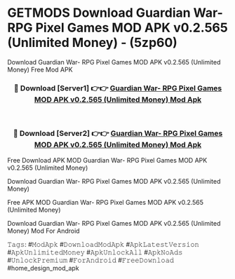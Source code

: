 # GETMODS Download Guardian War- RPG Pixel Games MOD APK v0.2.565 (Unlimited Money) - (5zp60)
Download Guardian War- RPG Pixel Games MOD APK v0.2.565 (Unlimited Money) Free Mod APK

<div align="center">
<h3>🔴 Download [Server1] 👉👉 <a href="https://apk-comot.site?title=Guardian_War-_RPG_Pixel_Games_MOD_APK_v0.2.565_(Unlimited_Money)">Guardian War- RPG Pixel Games MOD APK v0.2.565 (Unlimited Money) Mod Apk</a></h3><br>

<h3>🔴 Download [Server2] 👉👉 <a href="https://apk-comot.site?title=Guardian_War-_RPG_Pixel_Games_MOD_APK_v0.2.565_(Unlimited_Money)">Guardian War- RPG Pixel Games MOD APK v0.2.565 (Unlimited Money) Mod Apk</a></h3>
</div>


Free Download APK MOD Guardian War- RPG Pixel Games MOD APK v0.2.565 (Unlimited Money)

Download Guardian War- RPG Pixel Games MOD APK v0.2.565 (Unlimited Money) 

Free APK MOD Guardian War- RPG Pixel Games MOD APK v0.2.565 (Unlimited Money) 

Download Guardian War- RPG Pixel Games MOD APK v0.2.565 (Unlimited Money) Mod For Android

𝚃𝚊𝚐𝚜: #𝙼𝚘𝚍𝙰𝚙𝚔 #𝙳𝚘𝚠𝚗𝚕𝚘𝚊𝚍𝙼𝚘𝚍𝙰𝚙𝚔 #𝙰𝚙𝚔𝙻𝚊𝚝𝚎𝚜𝚝𝚅𝚎𝚛𝚜𝚒𝚘𝚗 #𝙰𝚙𝚔𝚄𝚗𝚕𝚒𝚖𝚒𝚝𝚎𝚍𝙼𝚘𝚗𝚎𝚢 #𝙰𝚙𝚔𝚄𝚗𝚕𝚘𝚌𝚔𝙰𝚕𝚕 #𝙰𝚙𝚔𝙽𝚘𝙰𝚍𝚜 #𝚄𝚗𝚕𝚘𝚌𝚔𝙿𝚛𝚎𝚖𝚒𝚞𝚖 #𝙵𝚘𝚛𝙰𝚗𝚍𝚛𝚘𝚒𝚍 #𝙵𝚛𝚎𝚎𝙳𝚘𝚠𝚗𝚕𝚘𝚊𝚍 #home_design_mod_apk
